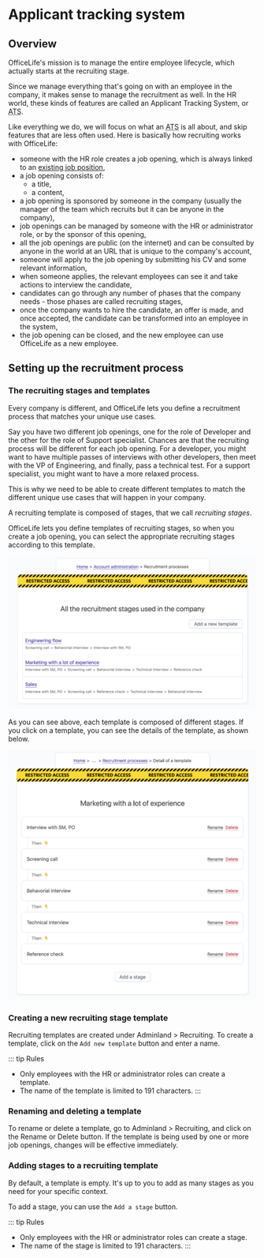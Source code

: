 # Applicant tracking system

## Overview

OfficeLife's mission is to manage the entire employee lifecycle, which actually starts at the recruiting stage.

Since we manage everything that's going on with an employee in the company, it makes sense to manage the recruitment as well. In the HR world, these kinds of features are called an Applicant Tracking System, or <acronym title="Applicant Tracking System">ATS</acronym>.

Like everything we do, we will focus on what an <acronym title="Applicant Tracking System">ATS</acronym> is all about, and skip features that are less often used. Here is basically how recruiting works with OfficeLife:

* someone with the HR role creates a job opening, which is always linked to an [existing job position](/documentation/manage/employee-management.html#employee-positions),
* a job opening consists of:
  * a title,
  * a content,
* a job opening is sponsored by someone in the company (usually the manager of the team which recruits but it can be anyone in the company),
* job openings can be managed by someone with the HR or administrator role, or by the sponsor of this opening,
* all the job openings are public (on the internet) and can be consulted by anyone in the world at an URL that is unique to the company's account,
* someone will apply to the job opening by submitting his CV and some relevant information,
* when someone applies, the relevant employees can see it and take actions to interview the candidate,
* candidates can go through any number of phases that the company needs - those phases are called recruiting stages,
* once the company wants to hire the candidate, an offer is made, and once accepted, the candidate can be transformed into an employee in the system,
* the job opening can be closed, and the new employee can use OfficeLife as a new employee.

## Setting up the recruitment process

### The recruiting stages and templates

Every company is different, and OfficeLife lets you define a recruitment process that matches your unique use cases.

Say you have two different job openings, one for the role of Developer and the other for the role of Support specialist. Chances are that the recruiting process will be different for each job opening. For a developer, you might want to have multiple passes of interviews with other developers, then meet with the VP of Engineering, and finally, pass a technical test. For a support specialist, you might want to have a more relaxed process.

This is why we need to be able to create different templates to match the different unique use cases that will happen in your company.

A recruiting template is composed of stages, that we call *recruiting stages*.

OfficeLife lets you define templates of recruiting stages, so when you create a job opening, you can select the appropriate recruiting stages according to this template.

![Recruiting stage templates](./img/adminland_recruitment_index.png)

As you can see above, each template is composed of different stages. If you click on a template, you can see the details of the template, as shown below.

![Recruiting stages](./img/adminland_recruitment_show.png)

### Creating a new recruiting stage template

Recruiting templates are created under Adminland > Recruiting. To create a template, click on the `Add new template` button and enter a name.

::: tip Rules
* Only employees with the HR or administrator roles can create a template.
* The name of the template is limited to 191 characters.
:::

### Renaming and deleting a template

To rename or delete a template, go to Adminland > Recruiting, and click on the Rename or Delete button. If the template is being used by one or more job openings, changes will be effective immediately.

### Adding stages to a recruiting template

By default, a template is empty. It's up to you to add as many stages as you need for your specific context.

To add a stage, you can use the `Add a stage` button.

::: tip Rules
* Only employees with the HR or administrator roles can create a stage.
* The name of the stage is limited to 191 characters.
:::
